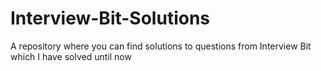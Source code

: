 # Interview-Bit-Solutions
A repository where you can find solutions to questions from Interview Bit which I have solved until now
